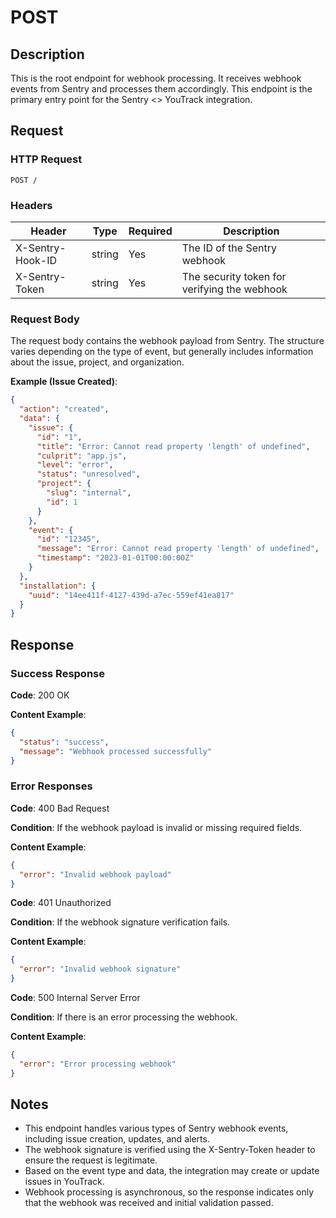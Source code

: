 #  POST 

<api-endpoint openapi-path="../../../openapi.yaml" method="POST" endpoint="/"/>

## Description

This is the root endpoint for webhook processing. It receives webhook events from Sentry and processes them accordingly. This endpoint is the primary entry point for the Sentry <> YouTrack integration.

## Request

### HTTP Request

```http
POST /
```

### Headers

| Header           | Type   | Required | Description                                                |
|------------------|--------|----------|------------------------------------------------------------|
| X-Sentry-Hook-ID | string | Yes      | The ID of the Sentry webhook                               |
| X-Sentry-Token   | string | Yes      | The security token for verifying the webhook               |

### Request Body

The request body contains the webhook payload from Sentry. The structure varies depending on the type of event, but generally includes information about the issue, project, and organization.

**Example (Issue Created)**:

```json
{
  "action": "created",
  "data": {
    "issue": {
      "id": "1",
      "title": "Error: Cannot read property 'length' of undefined",
      "culprit": "app.js",
      "level": "error",
      "status": "unresolved",
      "project": {
        "slug": "internal",
        "id": 1
      }
    },
    "event": {
      "id": "12345",
      "message": "Error: Cannot read property 'length' of undefined",
      "timestamp": "2023-01-01T00:00:00Z"
    }
  },
  "installation": {
    "uuid": "14ee411f-4127-439d-a7ec-559ef41ea817"
  }
}
```

## Response

### Success Response

**Code**: 200 OK

**Content Example**:

```json
{
  "status": "success",
  "message": "Webhook processed successfully"
}
```

### Error Responses

**Code**: 400 Bad Request

**Condition**: If the webhook payload is invalid or missing required fields.

**Content Example**:

```json
{
  "error": "Invalid webhook payload"
}
```

**Code**: 401 Unauthorized

**Condition**: If the webhook signature verification fails.

**Content Example**:

```json
{
  "error": "Invalid webhook signature"
}
```

**Code**: 500 Internal Server Error

**Condition**: If there is an error processing the webhook.

**Content Example**:

```json
{
  "error": "Error processing webhook"
}
```

## Notes

- This endpoint handles various types of Sentry webhook events, including issue creation, updates, and alerts.
- The webhook signature is verified using the X-Sentry-Token header to ensure the request is legitimate.
- Based on the event type and data, the integration may create or update issues in YouTrack.
- Webhook processing is asynchronous, so the response indicates only that the webhook was received and initial validation passed.
